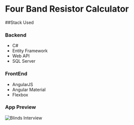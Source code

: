 # Four Band Resistor Calculator

##Stack Used

### Backend
 - C#
 - Entity Framework
 - Web API
 - SQL Server
 
### FrontEnd
 - AngularJS
 - Angular Material
 - Flexbox
 


### App Preview
![Blinds Interview](http://i.imgur.com/cSAMJbY.png)


